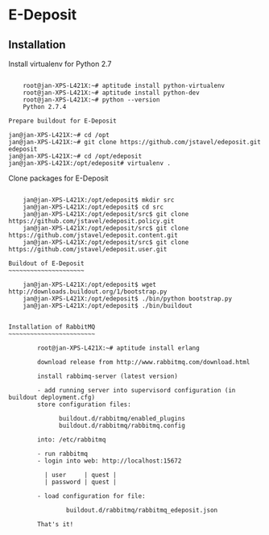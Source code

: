E-Deposit
=========

Installation
------------


Install virtualenv for Python 2.7
~~~~~~~~~~~~~~~~~~~~~~~~~~~~~~~~~

	root@jan-XPS-L421X:~# aptitude install python-virtualenv 
	root@jan-XPS-L421X:~# aptitude install python-dev
	root@jan-XPS-L421X:~# python --version
	Python 2.7.4

Prepare buildout for E-Deposit
~~~~~~~~~~~~~~~~~~~~~~~~~~~~~~~~~~~~~~

	jan@jan-XPS-L421X:~# cd /opt
	jan@jan-XPS-L421X:~# git clone https://github.com/jstavel/edeposit.git edeposit
	jan@jan-XPS-L421X:~# cd /opt/edeposit
	jan@jan-XPS-L421X:/opt/edeposit# virtualenv .


Clone packages for E-Deposit
~~~~~~~~~~~~~~~~~~~~~~~~~~~~

	jan@jan-XPS-L421X:/opt/edeposit$ mkdir src
	jan@jan-XPS-L421X:/opt/edeposit$ cd src
	jan@jan-XPS-L421X:/opt/edeposit/src$ git clone https://github.com/jstavel/edeposit.policy.git
	jan@jan-XPS-L421X:/opt/edeposit/src$ git clone https://github.com/jstavel/edeposit.content.git
	jan@jan-XPS-L421X:/opt/edeposit/src$ git clone https://github.com/jstavel/edeposit.user.git
	
Buildout of E-Deposit
~~~~~~~~~~~~~~~~~~~~~

	jan@jan-XPS-L421X:/opt/edeposit$ wget http://downloads.buildout.org/1/bootstrap.py
	jan@jan-XPS-L421X:/opt/edeposit$ ./bin/python bootstrap.py 
	jan@jan-XPS-L421X:/opt/edeposit$ ./bin/buildout 


Installation of RabbitMQ
~~~~~~~~~~~~~~~~~~~~~~~~

        root@jan-XPS-L421X:~# aptitude install erlang 
        
        download release from http://www.rabbitmq.com/download.html
        
        install rabbimq-server (latest version)
        
        - add running server into supervisord configuration (in buildout deployment.cfg)
        store configuration files:

              buildout.d/rabbitmq/enabled_plugins
              buildout.d/rabbitmq/rabbitmq.config

        into: /etc/rabbitmq
        
        - run rabbitmq
        - login into web: http://localhost:15672

          | user     | quest |
          | password | quest |

        - load configuration for file:
          
                buildout.d/rabbitmq/rabbitmq_edeposit.json
        
        That's it!                
